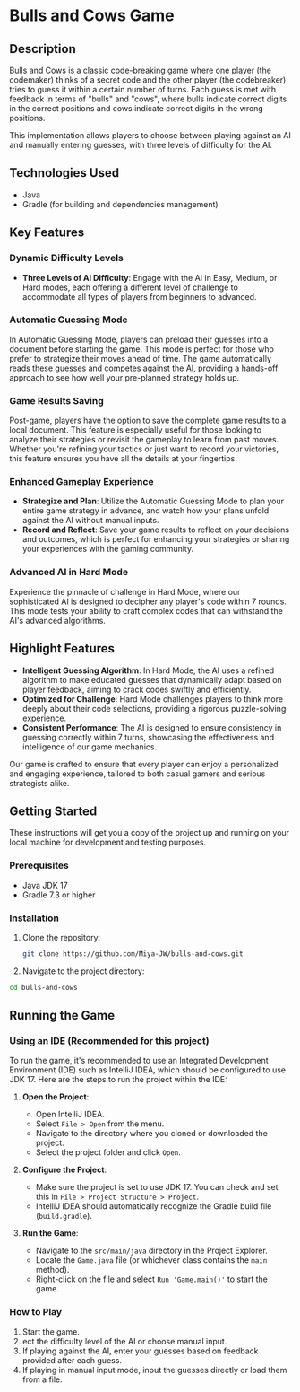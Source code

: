 # Bulls and Cows Game

## Description
Bulls and Cows is a classic code-breaking game where one player (the codemaker) thinks of a secret code and the other player (the codebreaker) tries to guess it within a certain number of turns. Each guess is met with feedback in terms of "bulls" and "cows", where bulls indicate correct digits in the correct positions and cows indicate correct digits in the wrong positions.

This implementation allows players to choose between playing against an AI and manually entering guesses, with three levels of difficulty for the AI.

## Technologies Used
- Java
- Gradle (for building and dependencies management)

## Key Features

### Dynamic Difficulty Levels
- **Three Levels of AI Difficulty**: Engage with the AI in Easy, Medium, or Hard modes, each offering a different level of challenge to accommodate all types of players from beginners to advanced.

### Automatic Guessing Mode
In Automatic Guessing Mode, players can preload their guesses into a document before starting the game. This mode is perfect for those who prefer to strategize their moves ahead of time. The game automatically reads these guesses and competes against the AI, providing a hands-off approach to see how well your pre-planned strategy holds up.

### Game Results Saving
Post-game, players have the option to save the complete game results to a local document. This feature is especially useful for those looking to analyze their strategies or revisit the gameplay to learn from past moves. Whether you're refining your tactics or just want to record your victories, this feature ensures you have all the details at your fingertips.

### Enhanced Gameplay Experience
- **Strategize and Plan**: Utilize the Automatic Guessing Mode to plan your entire game strategy in advance, and watch how your plans unfold against the AI without manual inputs.
- **Record and Reflect**: Save your game results to reflect on your decisions and outcomes, which is perfect for enhancing your strategies or sharing your experiences with the gaming community.

### Advanced AI in Hard Mode
Experience the pinnacle of challenge in Hard Mode, where our sophisticated AI is designed to decipher any player's code within 7 rounds. This mode tests your ability to craft complex codes that can withstand the AI's advanced algorithms.

## Highlight Features
- **Intelligent Guessing Algorithm**: In Hard Mode, the AI uses a refined algorithm to make educated guesses that dynamically adapt based on player feedback, aiming to crack codes swiftly and efficiently.
- **Optimized for Challenge**: Hard Mode challenges players to think more deeply about their code selections, providing a rigorous puzzle-solving experience.
- **Consistent Performance**: The AI is designed to ensure consistency in guessing correctly within 7 turns, showcasing the effectiveness and intelligence of our game mechanics.

Our game is crafted to ensure that every player can enjoy a personalized and engaging experience, tailored to both casual gamers and serious strategists alike.
## Getting Started
These instructions will get you a copy of the project up and running on your local machine for development and testing purposes.

### Prerequisites
- Java JDK 17
- Gradle 7.3 or higher

### Installation
1. Clone the repository:
   ```bash
   git clone https://github.com/Miya-JW/bulls-and-cows.git
   ```
2.	Navigate to the project directory:
   ```bash
  cd bulls-and-cows
   ```
## Running the Game

### Using an IDE (Recommended for this project)
To run the game, it's recommended to use an Integrated Development Environment (IDE) such as IntelliJ IDEA, which should be configured to use JDK 17. Here are the steps to run the project within the IDE:

1. **Open the Project**:
   - Open IntelliJ IDEA.
   - Select `File > Open` from the menu.
   - Navigate to the directory where you cloned or downloaded the project.
   - Select the project folder and click `Open`.

2. **Configure the Project**:
   - Make sure the project is set to use JDK 17. You can check and set this in `File > Project Structure > Project`.
   - IntelliJ IDEA should automatically recognize the Gradle build file (`build.gradle`).

3. **Run the Game**:
   - Navigate to the `src/main/java` directory in the Project Explorer.
   - Locate the `Game.java` file (or whichever class contains the `main` method).
   - Right-click on the file and select `Run 'Game.main()'` to start the game.


### How to Play

1.	Start the game. 
2. ect the difficulty level of the AI or choose manual input.
3.	If playing against the AI, enter your guesses based on feedback provided after each guess.
4.	If playing in manual input mode, input the guesses directly or load them from a file.